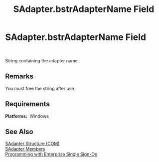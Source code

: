 ﻿---
title: SAdapter.bstrAdapterName Field
TOCTitle: SAdapter.bstrAdapterName Field
ms:assetid: aa93d291-eb47-47cc-af08-171a765f14eb
ms:mtpsurl: https://msdn.microsoft.com/en-us/library/Aa746032(v=BTS.80)
ms:contentKeyID: 51530363
ms.date: 08/30/2017
mtps_version: v=BTS.80
---

# SAdapter.bstrAdapterName Field

 

String containing the adapter name.

## Remarks

You must free the string after use.

## Requirements

**Platforms:**  Windows

## See Also

[SAdapter Structure (COM)](sadapter-structure-com.md)  
[SAdapter Members](sadapter-members.md)  
[Programming with Enterprise Single Sign-On](https://msdn.microsoft.com/library/aa704508\(v=bts.80\))

